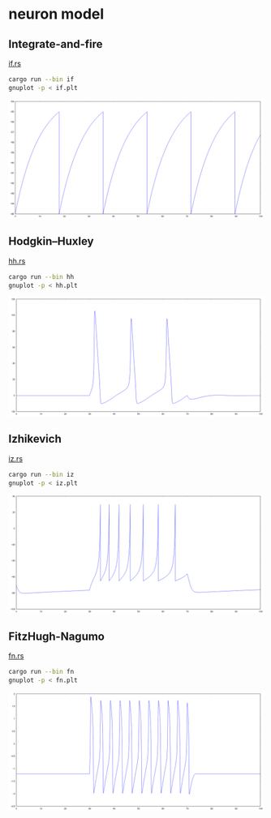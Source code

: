 # neuron model

## Integrate-and-fire
[if.rs](https://github.com/suzusuzu/neuron-model/blob/master/src/bin/if.rs)

```sh
cargo run --bin if
gnuplot -p < if.plt
```

![if](https://raw.githubusercontent.com/suzusuzu/neuron-model/master/if.png)

## Hodgkin–Huxley

[hh.rs](https://github.com/suzusuzu/neuron-model/blob/master/src/bin/hh.rs)

```sh
cargo run --bin hh
gnuplot -p < hh.plt
```

![hh](https://raw.githubusercontent.com/suzusuzu/neuron-model/master/hh.png)

## Izhikevich

[iz.rs](https://github.com/suzusuzu/neuron-model/blob/master/src/bin/iz.rs)

```sh
cargo run --bin iz
gnuplot -p < iz.plt
```

![iz](https://raw.githubusercontent.com/suzusuzu/neuron-model/master/iz.png)

## FitzHugh-Nagumo

[fn.rs](https://github.com/suzusuzu/neuron-model/blob/master/src/bin/fn.rs)

```sh
cargo run --bin fn
gnuplot -p < fn.plt
```

![fn](https://raw.githubusercontent.com/suzusuzu/neuron-model/master/fn.png)

